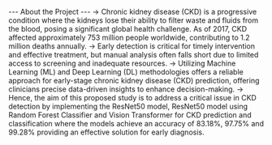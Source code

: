 --- About the Project ---
-> Chronic kidney disease (CKD) is a progressive condition where the kidneys lose their ability to filter waste and fluids from the blood, posing a significant global health challenge. As of 2017, CKD affected approximately 753 million people worldwide, contributing to 1.2 million deaths annually. 
-> Early detection is critical for timely intervention and effective treatment, but manual analysis often falls short due to limited access to screening and inadequate resources.
-> Utilizing Machine Learning (ML) and Deep Learning (DL) methodologies offers a reliable approach for early-stage chronic kidney disease (CKD) prediction, offering clinicians precise data-driven insights to enhance decision-making. 
-> Hence, the aim of this proposed study is to address a critical issue in CKD detection by implementing the ResNet50 model, ResNet50 model using Random Forest Classifier and Vision Transformer for CKD prediction and classification where the models achieve an accuracy of 83.18%, 97.75% and 99.28% providing an effective solution for early diagnosis.
